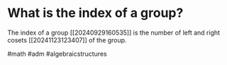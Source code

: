 # What is the index of a group? 
The index of a group [[20240929160535]] is the number of left and right cosets [[20241123123407]] of the group.

#math #adm #algebraicstructures